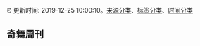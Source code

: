 :alarm_clock: 更新时间: 2019-12-25 10:00:10。[来源分类](../README.md)、[标签分类](../TAGS.md)、[时间分类](../TIMELINE.md)

## 奇舞周刊


